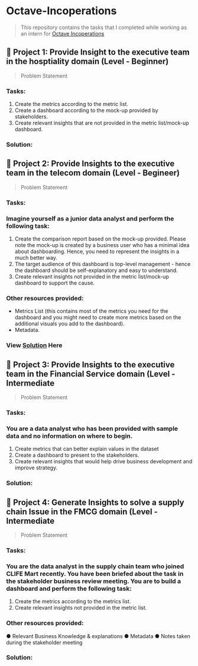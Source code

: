 

# Octave-Incoperations
> This repository contains the tasks that I completed while working as an intern for [Octave Incoperations](https://octaveanalytics.com/) 

## :star2: Project 1: Provide Insight to the executive team in the hosptiality domain (Level - Beginner)
> Problem Statement

### Tasks:
1. Create the metrics according to the metric list.
2. Create a dashboard according to the mock-up provided by stakeholders.
3. Create relevant insights that are not provided in the metric list/mock-up dashboard.


### Solution: 


## :star2: Project 2: Provide Insights to the executive team in the telecom domain (Level - Begineer)
> Problem Statement

### Tasks:
### Imagine yourself as a junior data analyst and perform the following task:
1. Create the comparison report based on the mock-up provided. Please note the mock-up is created by a business user who has a minimal idea about  dashboarding. Hence, you need to represent the insights in a much better way.
2. The target audience of this dashboard is top-level management - hence the dashboard should be self-explanatory and easy to understand.
3. Create relevant insights not provided in the metric list/mock-up dashboard to support the cause.
### Other resources provided:
- Metrics List (this contains most of the metrics you need for the dashboard and you might need to create more metrics based on the additional visuals you add to the dashboard).
- Metadata.



### View [Solution](https://app.powerbi.com/links/rfNgTVcWUp?ctid=e8e74f90-d5ed-4b84-83be-3aecfb1dff03&pbi_source=linkShare&bookmarkGuid=1723866c-35ed-4e96-b6c9-4468bfb4151e) Here 



## :star2:  Project 3: Provide Insights to the executive team in the Financial Service domain (Level - Intermediate
> Problem Statement

### Tasks:
### You are a data analyst who has been provided with sample data and no information on where to begin.
1. Create metrics that can better explain values in the dataset
2. Create a dashboard to present to the stakeholders.
3. Create relevant insights that would help drive business development and improve strategy.



### Solution: 



## :star2:  Project 4: Generate Insights to solve a supply chain Issue in the FMCG domain (Level - Intermediate
> Problem Statement

### Tasks:
### You are the data analyst in the supply chain team who joined CLIFE Mart recently. You have been briefed about the task in the stakeholder business review meeting. You are to build a dashboard and perform the following task:
1. Create the metrics according to the metrics list.
2. Create relevant insights not provided in the metric list.

### Other resources provided:
●      Relevant Business Knowledge & explanations
●      Metadata
●      Notes taken during the stakeholder meeting



### Solution:
